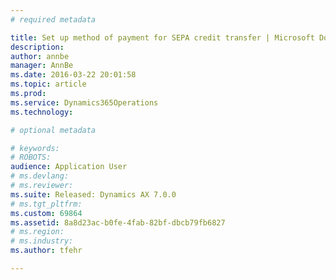 ```yaml
---
# required metadata

title: Set up method of payment for SEPA credit transfer | Microsoft Docs
description: 
author: annbe
manager: AnnBe
ms.date: 2016-03-22 20:01:58
ms.topic: article
ms.prod: 
ms.service: Dynamics365Operations
ms.technology: 

# optional metadata

# keywords: 
# ROBOTS: 
audience: Application User
# ms.devlang: 
# ms.reviewer: 
ms.suite: Released: Dynamics AX 7.0.0
# ms.tgt_pltfrm: 
ms.custom: 69864
ms.assetid: 8a8d23ac-b0fe-4fab-82bf-dbcb79fb6827
# ms.region: 
# ms.industry: 
ms.author: tfehr

---
```



